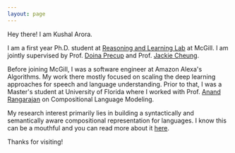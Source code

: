 ```yaml
---
layout: page 
---
```


Hey there! I am Kushal Arora.

I am a first year Ph.D. student at [Reasoning and Learning Lab](http://rl.cs.mcgill.ca/) at McGill. I am  jointly supervised by Prof. [Doina Precup](http://www.cs.mcgill.ca/~dprecup/) and Prof. [Jackie Cheung](http://cs.mcgill.ca/~jcheung/index.html). 

Before joining McGill, I was a software engineer at Amazon Alexa's Algorithms. My work there mostly focused on scaling the deep learning approaches for speech and language understanding. Prior to that, I was a Master's student at University of Florida where I worked with Prof. [Anand Rangarajan](https://www.cise.ufl.edu/~anand/) on Compositional Language Modeling.

My research interest primarily lies in building a syntactically and semantically aware compositional representation for languages. I know this can be a mouthful and you can read more about it [here](/research_statement).


Thanks for visiting!
